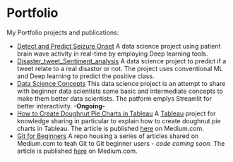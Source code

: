 # Portfolio
My Portfolio projects and publications:

* [Detect and Predict Seizure Onset](https://github.com/osama-sidahmed/capstone)
A data science project using patient brain wave activity in real-time by employing Deep learning tools. 
* [Disaster_tweet_Sentiment_analysis](https://github.com/osama-sidahmed/Disaster_tweet_Sentiment_analysis)
A data science project to predict if a tweet relate to a real disastor or not. The project uses conventional ML and Deep learning to predict the positive class. 
* [Data Science Concepts](https://github.com/osama-sidahmed/data_science_concepts) This data science project is an attempt to share with beginner data scientists some basic and intermediate concepts to make them better data scientists. The patform emplys Streamlit for better interactivity. **-Ongoing-**
* [How to Create Doughnut Pie Charts in Tableau](https://github.com/osama-sidahmed/How-to-create-doughnut-pie-charts-in-Tableau) A [Tableau](https://www.tableau.com/) project for knowledge sharing in particular to explain how to create doughnut pie charts in Tableau. The article is published [here](https://omassoft123.medium.com/how-to-create-doughnut-pie-charts-in-tableau-8c7c915d0d1a) on Medium.com.
* [Git for Beginners](https://github.com/osama-sidahmed/Git-for-Beginners) A repo housing a series of articles shared on Medium.com to teah Git to Git beginner users - *code coming soon*. The article is published [here](https://omassoft123.medium.com/git-for-beginners-part-1-b00f6ba786c9) on Medium.com.
